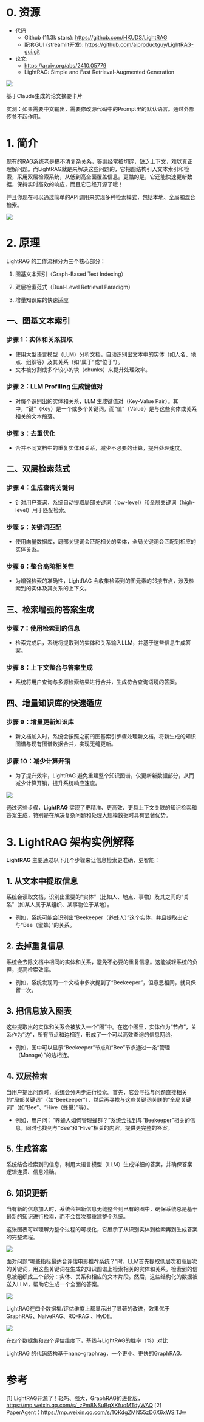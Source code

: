 # 0. 资源

- 代码
  - Github (11.3k stars): https://github.com/HKUDS/LightRAG
  - 配套GUI (streamlit开发): https://github.com/aiproductguy/LightRAG-gui.git 
- 论文:
  - https://arxiv.org/abs/2410.05779
  - LightRAG: Simple and Fast Retrieval-Augmented Generation
  
![](.13_light_RAG_images/摘要.png)

基于Claude生成的论文摘要卡片

实测：如果需要中文输出，需要修改源代码中的Prompt里的默认语言。通过外部传参不起作用。

# 1. 简介

现有的RAG系统老是搞不清复杂关系，答案经常被切碎，缺乏上下文，难以真正理解问题。而LightRAG就是来解决这些问题的，它把图结构引入文本索引和检索，采用双层检索系统，从低到高全面覆盖信息。更酷的是，它还能快速更新数据，保持实时高效的响应，而且它已经开源了哦！

并且你现在可以通过简单的API调用来实现多种检索模式，包括本地、全局和混合检索。

![](.13_light_RAG_images/配置.png)

# 2. 原理

LightRAG 的工作流程分为三个核心部分：

1. 图基文本索引（Graph-Based Text Indexing）

2. 双层检索范式（Dual-Level Retrieval Paradigm）

3. 增量知识库的快速适应

## 一、图基文本索引

### 步骤 1：实体和关系提取
- 使用大型语言模型（LLM）分析文档，自动识别出文本中的实体（如人名、地点、组织等）及其关系（如“属于”或“位于”）。
- 文本被分割成多个较小的块（chunks）来提升处理效率。

### 步骤 2：LLM Profiling 生成键值对
- 对每个识别出的实体和关系，LLM 生成键值对（Key-Value Pair）。其中，“键”（Key）是一个或多个关键词，而“值”（Value）是与这些实体或关系相关的文本段落。

### 步骤 3：去重优化
- 合并不同文档中的重复实体和关系，减少不必要的计算，提升处理速度。

## 二、双层检索范式

### 步骤 4：生成查询关键词
- 针对用户查询，系统自动提取局部关键词（low-level）和全局关键词（high-level）用于匹配检索。

### 步骤 5：关键词匹配
- 使用向量数据库，局部关键词会匹配相关的实体，全局关键词会匹配到相应的实体关系。

### 步骤 6：整合高阶相关性
- 为增强检索的准确性，LightRAG 会收集检索到的图元素的邻接节点，涉及检索到的实体及其关系的上下文。

## 三、检索增强的答案生成

### 步骤 7：使用检索到的信息
- 检索完成后，系统将提取到的实体和关系输入LLM，并基于这些信息生成答案。

### 步骤 8：上下文整合与答案生成
- 系统将用户查询与多源检索结果进行合并，生成符合查询语境的答案。

## 四、增量知识库的快速适应

### 步骤 9：增量更新知识库
- 新文档加入时，系统会按照之前的图基索引步骤处理新文档，将新生成的知识图谱与现有图谱数据合并，实现无缝更新。

### 步骤 10：减少计算开销
- 为了提升效率，LightRAG 避免重建整个知识图谱，仅更新新数据部分，从而减少计算开销，提升系统响应速度。

![](.13_light_RAG_images/工作流.png)

通过这些步骤，**LightRAG** 实现了更精准、更高效、更具上下文关联的知识检索和答案生成，特别是在解决复杂问题和处理大规模数据时具有显著优势。

# 3. LightRAG 架构实例解释

**LightRAG** 主要通过以下几个步骤来让信息检索更准确、更智能：

## 1. 从文本中提取信息
系统会读取文档，识别出重要的“实体”（比如人、地点、事物）及其之间的“关系”（如某人属于某组织、某事物位于某地）。

- 例如，系统可能会识别出“Beekeeper（养蜂人）”这个实体，并且提取出它与“Bee（蜜蜂）”的关系。

## 2. 去掉重复信息
系统会去除文档中相同的实体和关系，避免不必要的重复信息。这能减轻系统的负担，提高检索效率。

- 例如，系统发现同一个文档中多次提到了“Beekeeper”，但意思相同，就只保留一次。

## 3. 把信息放入图表
这些提取出的实体和关系会被放入一个“图”中。在这个图里，实体作为“节点”，关系作为“边”，所有节点和边相连，形成了一个可以高效查询的信息网络。

- 例如，图中可以显示“Beekeeper”节点和“Bee”节点通过一条“管理（Manage）”的边相连。

## 4. 双层检索
当用户提出问题时，系统会分两步进行检索。首先，它会寻找与问题直接相关的“局部关键词”（如“Beekeeper”），然后再寻找与这些关键词关联的“全局关键词”（如“Bee”、“Hive（蜂巢）”等）。

- 例如，用户问：“养蜂人如何管理蜂群？”系统会找到与“Beekeeper”相关的信息，同时也找到与“Bee”和“Hive”相关的内容，提供更完整的答案。

## 5. 生成答案
系统结合检索到的信息，利用大语言模型（LLM）生成详细的答案，并确保答案逻辑连贯、信息准确。

## 6. 知识更新
当有新的信息加入时，系统会把新信息无缝整合到已有的图中，确保系统总是基于最新的知识进行检索，而不会每次都重建整个系统。

这张图表可以理解为整个过程的可视化，它展示了从识别实体到检索再到生成答案的完整流程。

![](.13_light_RAG_images/整体架构.png)

面对问题“哪些指标最适合评估电影推荐系统？”时，LLM首先提取低层次和高层次的关键词，用这些关键词在生成的知识图谱上检索相关的实体和关系。检索到的信息被组织成三个部分：实体、关系和相应的文本片段。然后，这些结构化的数据被送入LLM，帮助它生成一个全面的答案。

![](.13_light_RAG_images/样例.png)

LightRAG在四个数据集/评估维度上都显示出了显著的改进，效果优于GraphRAG、NaiveRAG、RQ-RAG 、HyDE。

![](.13_light_RAG_images/效果对比.png)

在四个数据集和四个评估维度下，基线与LightRAG的胜率（%）对比

LightRAG 的代码结构基于nano-graphrag，一个更小、更快的GraphRAG。

# 参考

[1] LightRAG开源了！轻巧、强大，GraphRAG的进化版，https://mp.weixin.qq.com/s/_zPm8NSuBqXKfuoMTdyWAQ
[2] PaperAgent：https://mp.weixin.qq.com/s/1QKdgZMN55zD6X6xWSiTJw